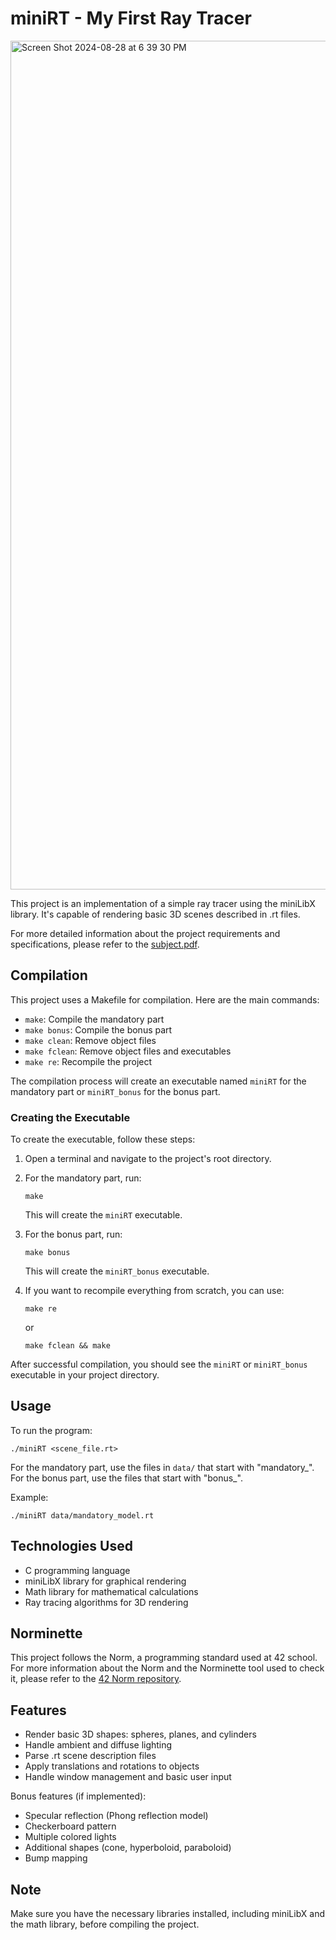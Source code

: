 # miniRT - My First Ray Tracer

<img width="1358" alt="Screen Shot 2024-08-28 at 6 39 30 PM" src="https://github.com/user-attachments/assets/a35e8a61-080f-48a6-ab70-de768d832741">

This project is an implementation of a simple ray tracer using the miniLibX library. It's capable of rendering basic 3D scenes described in .rt files.

For more detailed information about the project requirements and specifications, please refer to the [subject.pdf](./requirements/subject.pdf).


## Compilation

This project uses a Makefile for compilation. Here are the main commands:

- `make`: Compile the mandatory part
- `make bonus`: Compile the bonus part
- `make clean`: Remove object files
- `make fclean`: Remove object files and executables
- `make re`: Recompile the project

The compilation process will create an executable named `miniRT` for the mandatory part or `miniRT_bonus` for the bonus part.

### Creating the Executable

To create the executable, follow these steps:

1. Open a terminal and navigate to the project's root directory.
2. For the mandatory part, run:
   ```
   make
   ```
   This will create the `miniRT` executable.

3. For the bonus part, run:
   ```
   make bonus
   ```
   This will create the `miniRT_bonus` executable.

4. If you want to recompile everything from scratch, you can use:
   ```
   make re
   ```
   or
   ```
   make fclean && make
   ```

After successful compilation, you should see the `miniRT` or `miniRT_bonus` executable in your project directory.

## Usage

To run the program:

```
./miniRT <scene_file.rt>
```

For the mandatory part, use the files in `data/` that start with "mandatory_".
For the bonus part, use the files that start with "bonus_".

Example:
```
./miniRT data/mandatory_model.rt
```

## Technologies Used

- C programming language
- miniLibX library for graphical rendering
- Math library for mathematical calculations
- Ray tracing algorithms for 3D rendering

## Norminette

This project follows the Norm, a programming standard used at 42 school. For more information about the Norm and the Norminette tool used to check it, please refer to the [42 Norm repository](https://github.com/42School/norminette).

## Features

- Render basic 3D shapes: spheres, planes, and cylinders
- Handle ambient and diffuse lighting
- Parse .rt scene description files
- Apply translations and rotations to objects
- Handle window management and basic user input

Bonus features (if implemented):
- Specular reflection (Phong reflection model)
- Checkerboard pattern
- Multiple colored lights
- Additional shapes (cone, hyperboloid, paraboloid)
- Bump mapping

## Note

Make sure you have the necessary libraries installed, including miniLibX and the math library, before compiling the project.